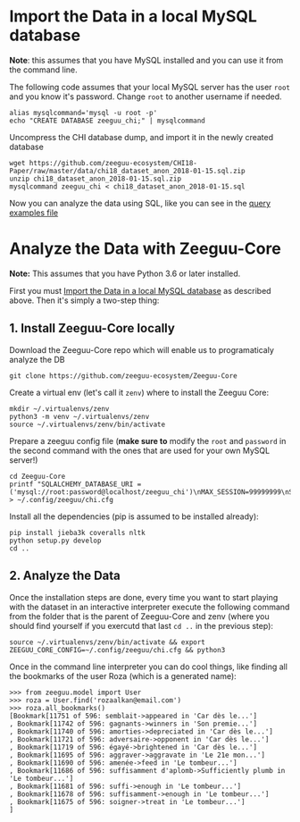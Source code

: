 


# Import the Data in a local MySQL database 

**Note**: this assumes that you have MySQL installed and you can use it from the command line.

The following code assumes that your local MySQL server has the user `root` and you know it's password. 
Change `root` to another username if needed.

    alias mysqlcommand='mysql -u root -p'
    echo "CREATE DATABASE zeeguu_chi;" | mysqlcommand

Uncompress the CHI database dump, and import it in the newly created database 

    wget https://github.com/zeeguu-ecosystem/CHI18-Paper/raw/master/data/chi18_dataset_anon_2018-01-15.sql.zip
    unzip chi18_dataset_anon_2018-01-15.sql.zip
    mysqlcommand zeeguu_chi < chi18_dataset_anon_2018-01-15.sql
    
Now you can analyze the data using SQL, like you can see in the [query examples file](https://github.com/zeeguu-ecosystem/CHI18-Paper/blob/master/data/chi18_dataset_query_examples.md)


# Analyze the Data with Zeeguu-Core

**Note:** This assumes that you have Python 3.6 or later installed.

First you must [Import the Data in a local MySQL database](https://github.com/zeeguu-ecosystem/CHI18-Paper/blob/master/data/HOW-TO.md#import-the-data-in-a-local-mysql-database) as described above. Then it's simply a two-step thing: 

## 1. Install Zeeguu-Core locally

Download the Zeeguu-Core repo which will enable us to programaticaly analyze the DB
    
    git clone https://github.com/zeeguu-ecosystem/Zeeguu-Core

Create a virtual env (let's call it `zenv`) where to install the Zeeguu Core: 

    mkdir ~/.virtualenvs/zenv
    python3 -m venv ~/.virtualenvs/zenv
    source ~/.virtualenvs/zenv/bin/activate
   
Prepare a zeeguu config file (**make sure to** modify the `root` and `password` in the 
second command with the ones that are used for your own MySQL server!)

    cd Zeeguu-Core
    printf "SQLALCHEMY_DATABASE_URI = ('mysql://root:password@localhost/zeeguu_chi')\nMAX_SESSION=99999999\nSQLALCHEMY_TRACK_MODIFICATIONS=False" > ~/.config/zeeguu/chi.cfg 

Install all the dependencies (pip is assumed to be installed already): 

    pip install jieba3k coveralls nltk
    python setup.py develop
    cd .. 


## 2. Analyze the Data
Once the installation steps are done, every time you want to start playing with the 
dataset in an interactive interpreter execute the following command from the 
folder that is the parent of Zeeguu-Core and zenv (where you should find yourself
if you exercutd that last `cd ..` in the previous step): 

    source ~/.virtualenvs/zenv/bin/activate && export ZEEGUU_CORE_CONFIG=~/.config/zeeguu/chi.cfg && python3

Once in the command line interpreter you can do cool things, like finding all the bookmarks of the user Roza (which is a generated name): 

    >>> from zeeguu.model import User
    >>> roza = User.find('rozaalkan@email.com')
    >>> roza.all_bookmarks()
    [Bookmark[11751 of 596: semblait->appeared in 'Car dès le...']
    , Bookmark[11742 of 596: gagnants->winners in 'Son premie...']
    , Bookmark[11740 of 596: amorties->depreciated in 'Car dès le...']
    , Bookmark[11721 of 596: adversaire->opponent in 'Car dès le...']
    , Bookmark[11719 of 596: égayé->brightened in 'Car dès le...']
    , Bookmark[11695 of 596: aggraver->aggravate in 'Le 21e mon...']
    , Bookmark[11690 of 596: amenée->feed in 'Le tombeur...']
    , Bookmark[11686 of 596: suffisamment d'aplomb->Sufficiently plumb in 'Le tombeur...']
    , Bookmark[11681 of 596: suffi->enough in 'Le tombeur...']
    , Bookmark[11678 of 596: suffisamment->enough in 'Le tombeur...']
    , Bookmark[11675 of 596: soigner->treat in 'Le tombeur...']
    ]

    
